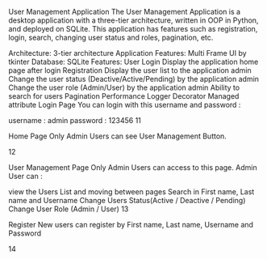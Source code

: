 User Management Application
The User Management Application is a desktop application with a three-tier architecture, written in OOP in Python, and deployed on SQLite. This application has features such as registration, login, search, changing user status and roles, pagination, etc.

Architecture: 3-tier architecture
Application Features: Multi Frame UI by tkinter
Database: SQLite
Features:
User Login
Display the application home page after login
Registration
Display the user list to the application admin
Change the user status (Deactive/Active/Pending) by the application admin
Change the user role (Admin/User) by the application admin
Ability to search for users
Pagination
Performance Logger Decorator
Managed attribute
Login Page
You can login with this username and password :

username : admin
password : 123456
11

Home Page
Only Admin Users can see User Management Button.

12

User Management Page
Only Admin Users can access to this page. Admin User can :

view the Users List and moving between pages
Search in First name, Last name and Username
Change Users Status(Active / Deactive / Pending)
Change User Role (Admin / User)
13

Register
New users can register by First name, Last name, Username and Password

14
